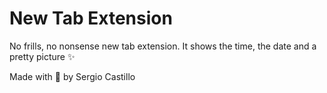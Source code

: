 # New Tab Extension

No frills, no nonsense new tab extension. It shows the time, the date and a pretty picture ✨


Made with 🖤 by Sergio Castillo